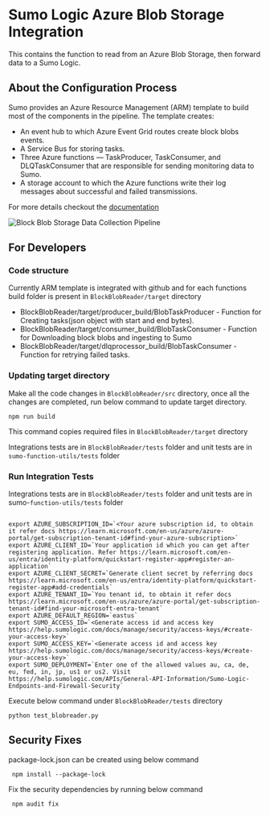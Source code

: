 # Sumo Logic Azure Blob Storage Integration
This contains the function to read from an Azure Blob Storage, then forward data to a Sumo Logic.

## About the Configuration Process
Sumo provides an Azure Resource Management (ARM) template to build most of the components in the pipeline. The template creates:

* An event hub to which Azure Event Grid routes create block blobs events.
* A Service Bus for storing tasks.
* Three Azure functions — TaskProducer, TaskConsumer, and DLQTaskConsumer that are responsible for sending monitoring data to Sumo.
* A storage account to which the Azure functions write their log messages about successful and failed transmissions.

For more details checkout the [documentation](https://help.sumologic.com/Send-Data/Collect-from-Other-Data-Sources/Azure_Blob_Storage/Collect_Logs_from_Azure_Blob_Storage)

![Block Blob Storage Data Collection Pipeline](https://s3.amazonaws.com/appdev-cloudformation-templates/AzureBlobStorageCollection.png)

## For Developers

### Code structure

Currently ARM template is integrated with github and for each functions build folder is present in `BlockBlobReader/target` directory

* BlockBlobReader/target/producer_build/BlobTaskProducer - Function for Creating tasks(json object with start and end bytes).
* BlockBlobReader/target/consumer_build/BlobTaskConsumer - Function for Downloading block blobs and ingesting to Sumo
* BlockBlobReader/target/dlqprocessor_build/BlobTaskConsumer -  Function for retrying failed tasks.

### Updating target directory

Make all the code changes in `BlockBlobReader/src` directory, once all the changes are completed, run below command to update target directory.

`npm run build`

This command copies required files in `BlockBlobReader/target` directory

Integrations tests are in `BlockBlobReader/tests` folder and unit tests are in `sumo-function-utils/tests` folder

### Run Integration Tests

Integrations tests are in `BlockBlobReader/tests` folder and unit tests are in sumo-`function-utils/tests` folder

```console

export AZURE_SUBSCRIPTION_ID=`<Your azure subscription id, to obtain it refer docs https://learn.microsoft.com/en-us/azure/azure-portal/get-subscription-tenant-id#find-your-azure-subscription>`
export AZURE_CLIENT_ID=`Your application id which you can get after registering application. Refer https://learn.microsoft.com/en-us/entra/identity-platform/quickstart-register-app#register-an-application`
export AZURE_CLIENT_SECRET=`Generate client secret by referring docs https://learn.microsoft.com/en-us/entra/identity-platform/quickstart-register-app#add-credentials`
export AZURE_TENANT_ID=`You tenant id, to obtain it refer docs https://learn.microsoft.com/en-us/azure/azure-portal/get-subscription-tenant-id#find-your-microsoft-entra-tenant`
export AZURE_DEFAULT_REGION=`eastus`
export SUMO_ACCESS_ID=`<Generate access id and access key https://help.sumologic.com/docs/manage/security/access-keys/#create-your-access-key>`
export SUMO_ACCESS_KEY=`<Generate access id and access key https://help.sumologic.com/docs/manage/security/access-keys/#create-your-access-key>`
export SUMO_DEPLOYMENT=`Enter one of the allowed values au, ca, de, eu, fed, in, jp, us1 or us2. Visit https://help.sumologic.com/APIs/General-API-Information/Sumo-Logic-Endpoints-and-Firewall-Security`

```

Execute below command under `BlockBlobReader/tests` directory

`python test_blobreader.py`

## Security Fixes

  package-lock.json can be created using below command

     npm install --package-lock

  Fix the security dependencies by running below command

     npm audit fix


